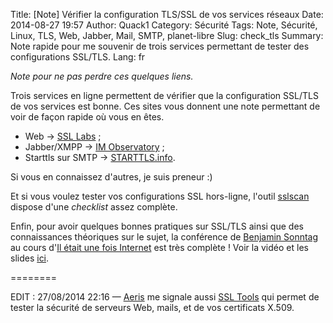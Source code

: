 Title: [Note] Vérifier la configuration TLS/SSL de vos services réseaux
Date: 2014-08-27 19:57
Author: Quack1
Category: Sécurité
Tags: Note, Sécurité, Linux, TLS, Web, Jabber, Mail, SMTP, planet-libre
Slug: check_tls
Summary: Note rapide pour me souvenir de trois services permettant de tester des configurations SSL/TLS.
Lang: fr

_Note pour ne pas perdre ces quelques liens._

Trois services en ligne permettent de vérifier que la configuration SSL/TLS de vos services est bonne. Ces sites vous donnent une note permettant de voir de façon rapide où vous en êtes.

- Web → [SSL Labs](https://www.ssllabs.com/ssltest/ "Qualys SSL Labs - Projects SSL Server Test") ;
- Jabber/XMPP → [IM Observatory](https://xmpp.net/index.php "IM Observatory") ;
- Starttls sur SMTP → [STARTTLS.info](https://starttls.info/ "STARTTLS.info").

Si vous en connaissez d'autres, je suis preneur :)

Et si vous voulez tester vos configurations SSL hors-ligne, l'outil [sslscan](http://sourceforge.net/projects/sslscan "SSLScan - Fast SSL Scanner | SourceForge.net") dispose d'une _checklist_ assez complète.

Enfin, pour avoir quelques bonnes pratiques sur SSL/TLS ainsi que des connaissances théoriques sur le sujet, la conférence de [Benjamin Sonntag](https://twitter.com/vincib "@vincib sur Twitter") au cours d'[Il était une fois Internet](http://www.iletaitunefoisinternet.fr/ "Il était une fois internet") est très complète ! Voir la vidéo et les slides [ici](http://www.iletaitunefoisinternet.fr/lemail-par-benjamin-sonntag/ "L'email, Benjamin Sonntag").

========

EDIT : 27/08/2014 22:16 — [Aeris](https://twitter.com/aeris22 "@aeris22 sur Twitter") me signale aussi [SSL Tools](https://ssl-tools.net/ "SSL, STARTTLS and certificate tester") qui permet de tester la sécurité de serveurs Web, mails, et de vos certificats X.509.
